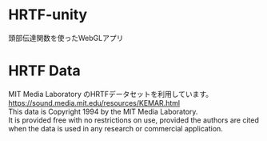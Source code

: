 ﻿# HRTF-unity
頭部伝達関数を使ったWebGLアプリ

# HRTF Data
MIT Media Laboratory のHRTFデータセットを利用しています。  
https://sound.media.mit.edu/resources/KEMAR.html  
This data is Copyright 1994 by the MIT Media Laboratory.   
It is provided free with no restrictions on use, provided the authors are cited when the data is used in any research or commercial application.   


